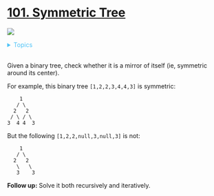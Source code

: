 # [101. Symmetric Tree](https://leetcode-cn.com/problems/symmetric-tree/)

![](https://img.shields.io/badge/Difficulty-Easy-green.svg)

<details>
<summary style="color:#4FC3F7">Topics</summary>

* [`tree`](https://leetcode.com/tag/tree/)
* [`Depth-first Search`](https://leetcode.com/tag/depth-first-search/)
* [`breadth-first Search`](https://leetcode.com/tag/breadth-first-search/)

</details>
<br />


Given a binary tree, check whether it is a mirror of itself (ie, symmetric around its center).

For example, this binary tree `[1,2,2,3,4,4,3]` is symmetric:

```
    1
   / \
  2   2
 / \ / \
3  4 4  3
```

But the following `[1,2,2,null,3,null,3]` is not:

```
    1
   / \
  2   2
   \   \
   3    3
```

**Follow up:** Solve it both recursively and iteratively.
